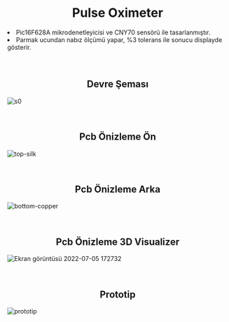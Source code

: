 <h1 align="center">Pulse Oximeter</h1>
<li> Pic16F628A mikrodenetleyicisi ve CNY70 sensörü ile tasarlanmıştır. </li>
<li> Parmak ucundan nabız ölçümü yapar, %3 tolerans ile sonucu displayde gösterir.</li>

<br>
<br>

<h2 align="center">Devre Şeması</h2>

![s0](https://user-images.githubusercontent.com/96810885/177350671-6d2bf5f3-dd40-449f-b949-c5aa3b51f7ce.png)

<br>
<h2 align="center">Pcb Önizleme Ön</h2> 

![top-silk](https://user-images.githubusercontent.com/96810885/177350736-e2eb78a7-5f6e-4591-9aaf-f42cda66f8bf.png)

<br>
<h2 align="center">Pcb Önizleme Arka</h2>

![bottom-copper](https://user-images.githubusercontent.com/96810885/177350747-3f57f19a-6dba-4d14-a25a-82a87a135192.png)

<br>
<h2 align="center">Pcb Önizleme 3D Visualizer</h2>

![Ekran görüntüsü 2022-07-05 172732](https://user-images.githubusercontent.com/96810885/177351575-a616231e-1195-4736-90f0-39bf0655c75d.png)

<br>
<h2 align="center">Prototip</h2>

![prototip](https://user-images.githubusercontent.com/96810885/177351645-e1011efe-9616-48cd-84d6-24b5523ae69c.jpg)
